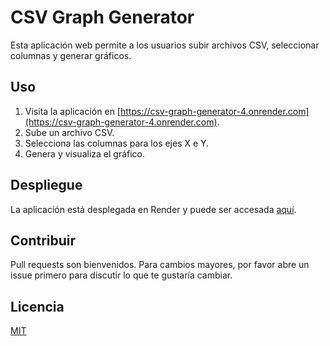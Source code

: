 # CSV Graph Generator

Esta aplicación web permite a los usuarios subir archivos CSV, seleccionar columnas y generar gráficos.

## Uso

1. Visita la aplicación en [https://csv-graph-generator-4.onrender.com](https://csv-graph-generator-4.onrender.com).
2. Sube un archivo CSV.
3. Selecciona las columnas para los ejes X e Y.
4. Genera y visualiza el gráfico.

## Despliegue

La aplicación está desplegada en Render y puede ser accesada [aquí](https://csv-graph-generator-4.onrender.com).

## Contribuir

Pull requests son bienvenidos. Para cambios mayores, por favor abre un issue primero para discutir lo que te gustaría cambiar.

## Licencia

[MIT](LICENSE)
